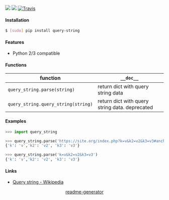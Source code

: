 <!--
https://pypi.org/project/readme-generator/
-->

[![](https://img.shields.io/pypi/pyversions/query-string.svg?longCache=True)](https://pypi.org/project/query-string/)
[![](https://img.shields.io/pypi/v/query-string.svg?maxAge=3600)](https://pypi.org/project/query-string/)
[![Travis](https://api.travis-ci.org/looking-for-a-job/query-string.py.svg?branch=master)](https://travis-ci.org/looking-for-a-job/query-string.py/)

#### Installation
```bash
$ [sudo] pip install query-string
```

#### Features
+   Python 2/3 compatible

#### Functions
function|`__doc__`
-|-
`query_string.parse(string)` |return dict with query string data
`query_string.query_string(string)` |return dict with query string data. deprecated

#### Examples
```python
>>> import query_string

>>> query_string.parse('https://site.org/index.php?k=v&k2=v2&k3=v3#anchor')
{'k': 'v','k2': 'v2', 'k3': 'v3'}

>>> query_string.parse('k=v&k2=v2&k3=v3')
{'k': 'v','k2': 'v2', 'k3': 'v3'}
```

#### Links
+   [Query string - Wikipedia](https://en.wikipedia.org/wiki/Query_string)

<p align="center">
    <a href="https://pypi.org/project/readme-generator/">readme-generator</a>
</p>